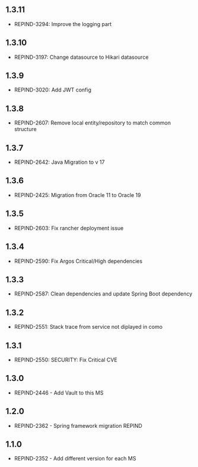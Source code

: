 ## 1.3.11
- REPIND-3294: Improve the logging part

## 1.3.10
- REPIND-3197: Change datasource to Hikari datasource

## 1.3.9
- REPIND-3020: Add JWT config


## 1.3.8
- REPIND-2607: Remove local entity/repository to match common structure

## 1.3.7
- REPIND-2642: Java Migration to v 17

## 1.3.6
- REPIND-2425: Migration from Oracle 11 to Oracle 19

## 1.3.5
- REPIND-2603: Fix rancher deployment issue

## 1.3.4
- REPIND-2590: Fix Argos Critical/High dependencies

## 1.3.3
- REPIND-2587: Clean dependencies and update Spring Boot dependency

## 1.3.2
- REPIND-2551: Stack trace from service not diplayed in como

## 1.3.1
- REPIND-2550: SECURITY: Fix Critical CVE

## 1.3.0
- REPIND-2446 - Add Vault to this MS

## 1.2.0
- REPIND-2362 - Spring framework migration REPIND

## 1.1.0
 - REPIND-2352 - Add different version for each MS
